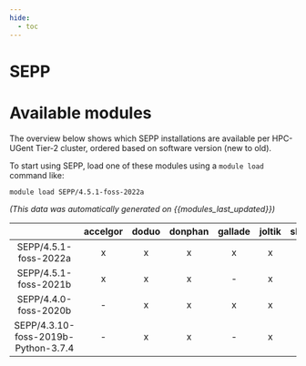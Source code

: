 ```yaml
---
hide:
  - toc
---
```


SEPP
====

# Available modules


The overview below shows which SEPP installations are available per HPC-UGent Tier-2 cluster, ordered based on software version (new to old).

To start using SEPP, load one of these modules using a `module load` command like:

```shell
module load SEPP/4.5.1-foss-2022a
```

*(This data was automatically generated on {{modules_last_updated}})*  

| |accelgor|doduo|donphan|gallade|joltik|shinx|skitty|
| :---: | :---: | :---: | :---: | :---: | :---: | :---: | :---: |
|SEPP/4.5.1-foss-2022a|x|x|x|x|x|-|-|
|SEPP/4.5.1-foss-2021b|x|x|x|-|x|-|-|
|SEPP/4.4.0-foss-2020b|-|x|x|x|x|-|-|
|SEPP/4.3.10-foss-2019b-Python-3.7.4|-|x|x|-|x|-|-|
